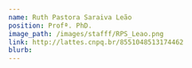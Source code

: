 ```yaml
---
name: Ruth Pastora Saraiva Leão
position: Profª. PhD.  
image_path: /images/stafff/RPS_Leao.png
link: http://lattes.cnpq.br/8551048513174462
blurb:
---
```

